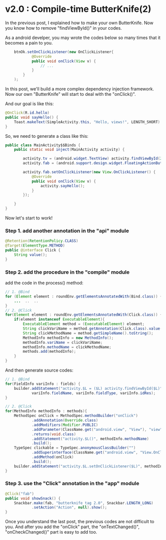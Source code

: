 # v2.0 : Compile-time ButterKnife(2)

In the previous post, I explained how to make your own ButterKnife. Now you know how to remove "findViewById()" in your codes.  

As a android develper, you may wrote the codes below so many times that it becomes a pain to you. 
```java
    btnOk.setOnClickListener(new OnClickListener{
            @Override
            public void onClick(View v) {
                // ... 
            }            
        }
    );
```

In this post, we'll build a more complex dependency injection framework. Now our own "ButterKnife" will start to deal with the "onClick()". 

And our goal is like this:
```java
@OnClick(R.id.hello) 
public void sayHello() {
    Toast.makeText(SimpleActivity.this, "Hello, views!", LENGTH_SHORT).show();
}
```

So, we need to generate a class like this:
```java
public class MainActivity$$Binds {
    public static void inject(MainActivity activity) {

        activity.tv = (android.widget.TextView) activity.findViewById(2131492971);
        activity.fab = (android.support.design.widget.FloatingActionButton) activity.findViewById(2131492970);

        activity.fab.setOnClickListener(new View.OnClickListener() {
            @Override
            public void onClick(View v) {
                activity.sayHello();
            }
        });

    }
}

```


Now let's start to work!

### Step 1. add another annotation in the "api" module
```java
@Retention(RetentionPolicy.CLASS)
@Target(ElementType.METHOD)
public @interface Click {
    String value();   
}

```


### Step 2. add the procedure in the "compile" module

add the code in the process() method:
```java
// 1. @Bind
for (Element element : roundEnv.getElementsAnnotatedWith(Bind.class)) {
    ...  ..  ..
}
// 2. @Click
for(Element element : roundEnv.getElementsAnnotatedWith(Click.class)) {
    if(element instanceof ExecutableElement){
        ExecutableElement method = (ExecutableElement) element;
        String clickVariName = method.getAnnotation(Click.class).value();
        String clickMethodName = method.getSimpleName().toString();
        MethodInfo methodInfo = new MethodInfo();
        methodInfo.variName = clickVariName;
        methodInfo.methodName = clickMethodName;
        methods.add(methodInfo);
    }
}

```


And then generate source codes:
```java
// 1. @Bind
for(FieldInfo variInfo : fields) {
    builder.addStatement("activity.$L = ($L) activity.findViewById($L)",
            variInfo.fieldName, variInfo.fieldType, variInfo.idRes);
}

// 2. @Click
for(MethodInfo methodInfo : methods){
    MethodSpec onClick = MethodSpec.methodBuilder("onClick")
            .addAnnotation(Override.class)
            .addModifiers(Modifier.PUBLIC)
            .addParameter(ClassName.get("android.view", "View"), "view")
            .returns(void.class)
            .addStatement("activity.$L()", methodInfo.methodName)
            .build();
    TypeSpec clickable = TypeSpec.anonymousClassBuilder("")
            .addSuperinterface(ClassName.get("android.view", "View.OnClickListener"))
            .addMethod(onClick)
            .build();
    builder.addStatement("activity.$L.setOnClickListener($L)", methodInfo.variName, clickable);
}

```

### Step 3. use the "Click" annotation in the "app" module
```java
@Click("fab")
public void showSnack() {
    Snackbar.make(fab, "butterknife tag 2.0", Snackbar.LENGTH_LONG)
            .setAction("Action", null).show();
}

```


Once you understand the last post, the previous codes are not difficult to you.  And after you add the "onClick" part, the "onTextChanged()", "onCheckChanged()" part is easy to add too. 









